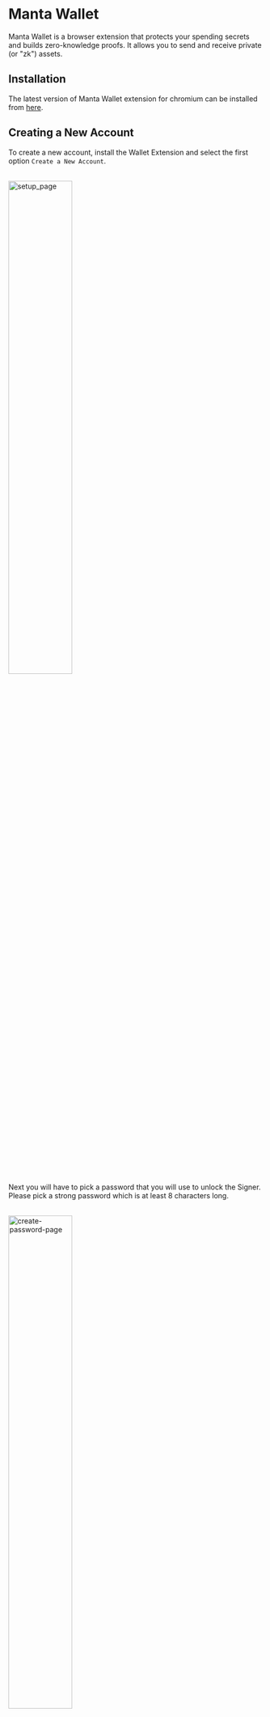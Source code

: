# Manta Wallet

Manta Wallet is a browser extension that protects your spending secrets and builds zero-knowledge proofs. It allows you to send and receive private (or "zk") assets.

## Installation

The latest version of Manta Wallet extension for chromium can be installed from [here](https://chrome.google.com/webstore/detail/manta-walletstaging/ojfnheclkhcophocgofibdgofgijnfck).

## Creating a New Account

To create a new account, install the Wallet Extension and select the first option `Create a New Account`.

<br/>

   <div style={{textAlign: 'center'}}>
    <img alt="setup_page" src="/img/guides/manta-wallet/setup_page.png" width="50%"/>
   </div>
<br/>

Next you will have to pick a password that you will use to unlock the Signer. Please pick a strong password which is at least 8 characters long.

<br/>

   <div style={{textAlign: 'center'}}>
    <img alt="create-password-page" src="/img/guides/manta-wallet/create-password-page.png" width="50%"/>
   </div>
<br/>

You will be brought to a page that displays your secret recovery phrase. Click the hidden icon in order to reveal it.

<br/>

   <div style={{textAlign: 'center'}}>
    <img alt="recovery-phrase-hidden" src="/img/guides/manta-wallet/recovery-phrase-hidden.png" width="50%"/>
   </div>
<br/>

:::warning
Write down your recovery phrase offline, somewhere hidden and secure. It is the only way to recover your assets if you lose access to your computer or forget your password!
:::


After you have created your account, you will be brought to the home page. And for the first time you need to sync zkAssets manually.

<br/>

   <div style={{textAlign: 'center'}}>
    <img alt="sync-data" src="/img/guides/manta-wallet/sync-data.png" width="50%"/>
   </div>
<br/>

